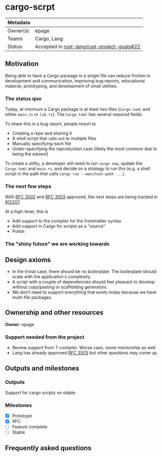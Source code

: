 # cargo-scrpt

| Metadata | |
| --- | --- |
| Owner(s) | epage |
| Teams | Cargo, Lang |
| Status | Accepted in [rust-lang/rust-project-goals#22](https://github.com/rust-lang/rust-project-goals/issues/22) |

## Motivation

Being able to have a Cargo package in a single file can reduce friction in development and communication,
improving bug reports, educational material, prototyping, and development of small utilities.

### The status quo

Today, at minimum a Cargo package is at least two files (`Cargo.toml` and either `main.rs` or `lib.rs`).
The `Cargo.toml` has several required fields.

To share this in a bug report, people resort to
- Creating a repo and sharing it
- A shell script that cats out to multiple files
- Manually specifying each file
- Under-specifying the reproduction case (likely the most common due to being the eaisest)

To create a utility, a developer will need to run `cargo new`, update the
`Cargo.toml` and `main.rs`, and decide on a strategy to run this (e.g. a shell
script in the path that calls `cargo run --manifest-path ...`).

### The next few steps

With [RFC 3502][] and [RFC 3503][] approved, the next steps are being tracked in [#12207](https://github.com/rust-lang/cargo/issues/12207).

[RFC 3502]: https://github.com/rust-lang/rfcs/pull/3502
[RFC 3503]: https://github.com/rust-lang/rfcs/pull/3503

At a high-level, this is
- Add support to the compiler for the frontmatter syntax
- Add support in Cargo for scripts as a "source"
- Polish

### The "shiny future" we are working towards

## Design axioms

- In the trivial case, there should be no boilerplate.  The boilerplate should scale with the application's complexity.
- A script with a couple of dependencies should feel pleasant to develop without copy/pasting or scaffolding generators.
- We don't need to support everything that exists today because we have multi-file packages.

[da]: ../about/design_axioms.md

## Ownership and other resources

**Owner:** epage

### Support needed from the project

- Review support from T-compiler.  Worse case, some mentorship as well.
- Lang has already approved [RFC 3503][] but other questions may come up.

## Outputs and milestones

### Outputs

Support for cargo scripts on stable.

### Milestones

- [x] Prototype
- [x] RFC
- [ ] Feature complete
- [ ] Stable

## Frequently asked questions
